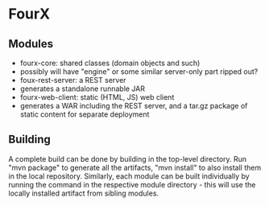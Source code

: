 
FourX
=====

Modules
-------

* fourx-core: shared classes (domain objects and such)
 * possibly will have "engine" or some similar server-only part ripped out? 
* foux-rest-server: a REST server
 * generates a standalone runnable JAR
* fourx-web-client: static (HTML, JS) web client
 * generates a WAR including the REST server, and a tar.gz package of static content for separate deployment

Building
--------

A complete build can be done by building in the top-level directory. Run "mvn package" to generate all the artifacts, "mvn install" to also install them in the local repository. Similarly, each module can be built individually by running the command in the respective module directory - this will use the locally installed artifact from sibling modules.
